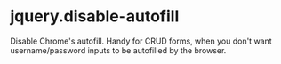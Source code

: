# jquery.disable-autofill
Disable Chrome's autofill. Handy for CRUD forms, when you don't want username/password inputs to be autofilled by the browser.
